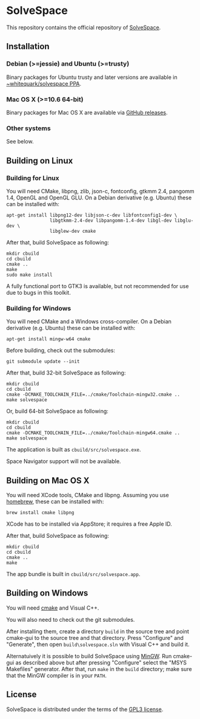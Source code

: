 SolveSpace
==========

This repository contains the official repository of [SolveSpace][].

[solvespace]: http://solvespace.com

Installation
------------

### Debian (>=jessie) and Ubuntu (>=trusty)

Binary packages for Ubuntu trusty and later versions are available
in [~whitequark/solvespace PPA][ppa].

[ppa]: https://launchpad.net/~whitequark/+archive/ubuntu/solvespace

### Mac OS X (>=10.6 64-bit)

Binary packages for Mac OS X are available via [GitHub releases][rel].

[rel]: https://github.com/whitequark/solvespace/releases

### Other systems

See below.

Building on Linux
-----------------

### Building for Linux

You will need CMake, libpng, zlib, json-c, fontconfig, gtkmm 2.4, pangomm 1.4,
OpenGL and OpenGL GLU.
On a Debian derivative (e.g. Ubuntu) these can be installed with:

    apt-get install libpng12-dev libjson-c-dev libfontconfig1-dev \
                    libgtkmm-2.4-dev libpangomm-1.4-dev libgl-dev libglu-dev \
                    libglew-dev cmake

After that, build SolveSpace as following:

    mkdir cbuild
    cd cbuild
    cmake ..
    make
    sudo make install

A fully functional port to GTK3 is available, but not recommended
for use due to bugs in this toolkit.

### Building for Windows

You will need CMake and a Windows cross-compiler.
On a Debian derivative (e.g. Ubuntu) these can be installed with:

    apt-get install mingw-w64 cmake

Before building, check out the submodules:

    git submodule update --init

After that, build 32-bit SolveSpace as following:

    mkdir cbuild
    cd cbuild
    cmake -DCMAKE_TOOLCHAIN_FILE=../cmake/Toolchain-mingw32.cmake ..
    make solvespace

Or, build 64-bit SolveSpace as following:

    mkdir cbuild
    cd cbuild
    cmake -DCMAKE_TOOLCHAIN_FILE=../cmake/Toolchain-mingw64.cmake ..
    make solvespace

The application is built as `cbuild/src/solvespace.exe`.

Space Navigator support will not be available.

Building on Mac OS X
--------------------

You will need XCode tools, CMake and libpng. Assuming you use [homebrew][],
these can be installed with:

    brew install cmake libpng

XCode has to be installed via AppStore; it requires a free Apple ID.

After that, build SolveSpace as following:

    mkdir cbuild
    cd cbuild
    cmake ..
    make

The app bundle is built in `cbuild/src/solvespace.app`.

[homebrew]: http://brew.sh/

Building on Windows
-------------------

You will need [cmake][cmakewin] and Visual C++.

You will also need to check out the git submodules.

After installing them, create a directory `build` in the source tree
and point cmake-gui to the source tree and that directory. Press
"Configure" and "Generate", then open `build\solvespace.sln` with
Visual C++ and build it.

Alternatuively it is possible to build SolveSpace using [MinGW][mingw].
Run cmake-gui as described above but after pressing "Configure" select
the "MSYS Makefiles" generator. After that, run `make` in the `build`
directory; make sure that the MinGW compiler is in your `PATH`.

[cmakewin]: http://www.cmake.org/download/#latest
[mingw]: http://www.mingw.org/

License
-------

SolveSpace is distributed under the terms of the [GPL3 license](COPYING.txt).
